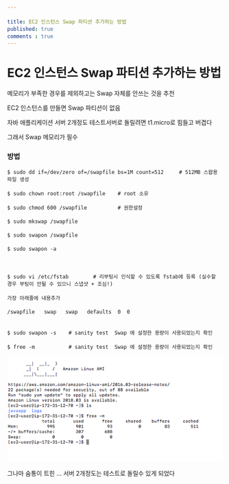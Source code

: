```yaml
---

title: EC2 인스턴스 Swap 파티션 추가하는 방법
published: true
comments : true
---
```



# EC2 인스턴스 Swap 파티션 추가하는 방법

메모리가 부족한 경우를 제외하고는 Swap 자체를 안쓰는 것을 추천 

EC2 인스턴스를 만들면 Swap 파티션이 없음 

자바 애플리케이션 서버 2개정도 테스트서버로 돌릴려면 t1.micro로 힘들고 버겹다 

그래서 Swap 메모리가 필수

### 방법

```
$ sudo dd if=/dev/zero of=/swapfile bs=1M count=512     # 512MB 스왑용 파일 생성
   
$ sudo chown root:root /swapfile    # root 소유
   
$ sudo chmod 600 /swapfile          # 권한설정
   
$ sudo mkswap /swapfile
   
$ sudo swapon /swapfile
  
$ sudo swapon -a
  
   
 
$ sudo vi /etc/fstab        # 리부팅시 인식할 수 있도록 fstab에 등록 (실수할 경우 부팅이 안될 수 있으니 스냅샷 + 조심!)
   
가장 아래줄에 내용추가
   
/swapfile   swap   swap   defaults  0  0
   
 
$ sudo swapon -s    # sanity test  Swap 에 설정한 용량이 사용되었는지 확인
   
$ free -m           # sanity test  Swap 에 설정한 용량이 사용되었는지 확인
```

![EC2-SWAP 1](/assets/imgs/2018/03/22/ec2-swap/01.png)

그나마 숨통이 트힌 ... 서버 2개정도는 테스트로 돌릴수 있게 되었다
